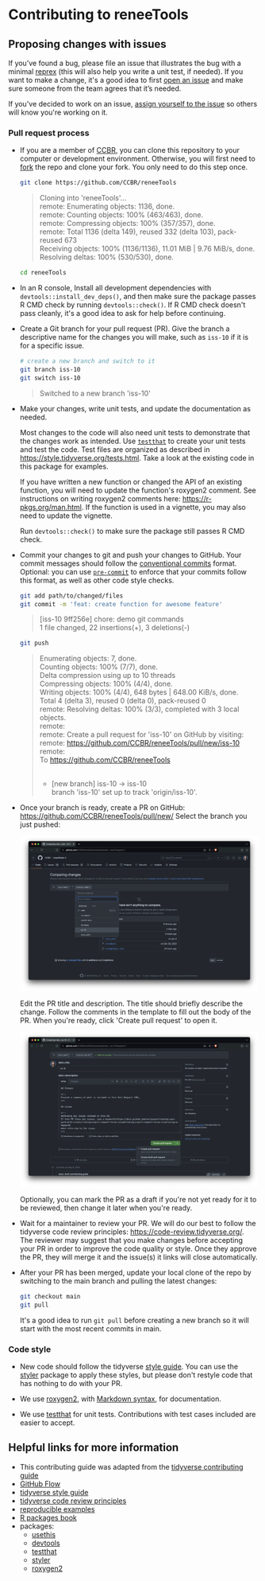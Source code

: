 # Contributing to reneeTools

## Proposing changes with issues

If you’ve found a bug, please file an issue that illustrates the bug with a minimal
[reprex](https://www.tidyverse.org/help/#reprex) (this will also help you write a unit test, if needed).
If you want to make a change, it's a good idea to first [open an issue](https://code-review.tidyverse.org/issues/)
and make sure someone from the team agrees that it’s needed.

If you've decided to work on an issue,
[assign yourself to the issue](https://docs.github.com/en/issues/tracking-your-work-with-issues/assigning-issues-and-pull-requests-to-other-github-users#assigning-an-individual-issue-or-pull-request)
so others will know you're working on it.

### Pull request process

- If you are a member of [CCBR](https://github.com/CCBR),
  you can clone this repository to your computer or development environment.
  Otherwise, you will first need to [fork](https://docs.github.com/en/pull-requests/collaborating-with-pull-requests/working-with-forks/fork-a-repo) the repo and clone your fork.
  You only need to do this step once.

  ```sh
  git clone https://github.com/CCBR/reneeTools
  ```

  > Cloning into 'reneeTools'... <br>
  > remote: Enumerating objects: 1136, done. <br>
  > remote: Counting objects: 100% (463/463), done. <br>
  > remote: Compressing objects: 100% (357/357), done. <br>
  > remote: Total 1136 (delta 149), reused 332 (delta 103), pack-reused 673 <br>
  > Receiving objects: 100% (1136/1136), 11.01 MiB | 9.76 MiB/s, done. <br>
  > Resolving deltas: 100% (530/530), done. <br>

  ```sh
  cd reneeTools
  ```

- In an R console, Install all development dependencies with `devtools::install_dev_deps()`, and then make sure the package passes R CMD check by running `devtools::check()`.
  If R CMD check doesn't pass cleanly, it's a good idea to ask for help before continuing.

- Create a Git branch for your pull request (PR). Give the branch a descriptive name for the changes you will make, such as `iss-10` if it is for a specific issue.

  ```sh
  # create a new branch and switch to it
  git branch iss-10
  git switch iss-10
  ```

  > Switched to a new branch 'iss-10'

- Make your changes, write unit tests, and update the documentation as needed.

  Most changes to the code will also need unit tests to demonstrate that the changes work as intended.
  Use [`testthat`](https://testthat.r-lib.org/) to create your unit tests and test the code.
  Test files are organized as described in <https://style.tidyverse.org/tests.html>.
  Take a look at the existing code in this package for examples.

  If you have written a new function or changed the API of an existing function, you will need to update the function's roxygen2 comment.
  See instructions on writing roxygen2 comments here: <https://r-pkgs.org/man.html>.
  If the function is used in a vignette, you may also need to update the vignette.

  Run `devtools::check()` to make sure the package still passes R CMD check.

- Commit your changes to git and push your changes to GitHub.
  Your commit messages should follow the [conventional commits](https://www.conventionalcommits.org/en/v1.0.0/) format.
  Optional: you can use [`pre-commit`](https://ccbr.github.io/HowTos/GitHub/howto_precommit/)
  to enforce that your commits follow this format, as well as other code style checks.

  ```sh
  git add path/to/changed/files
  git commit -m 'feat: create function for awesome feature'
  ```

  > [iss-10 9ff256e] chore: demo git commands <br>
  > 1 file changed, 22 insertions(+), 3 deletions(-) <br>

  ```sh
  git push
  ```

  > Enumerating objects: 7, done. <br>
  > Counting objects: 100% (7/7), done. <br>
  > Delta compression using up to 10 threads <br>
  > Compressing objects: 100% (4/4), done. <br>
  > Writing objects: 100% (4/4), 648 bytes | 648.00 KiB/s, done. <br>
  > Total 4 (delta 3), reused 0 (delta 0), pack-reused 0 <br>
  > remote: Resolving deltas: 100% (3/3), completed with 3 local objects. <br>
  > remote: <br>
  > remote: Create a pull request for 'iss-10' on GitHub by visiting: <br>
  > remote: https://github.com/CCBR/reneeTools/pull/new/iss-10 <br>
  > remote: <br>
  > To https://github.com/CCBR/reneeTools <br>
  > <br>
  > - [new branch] iss-10 -> iss-10 <br>
  >   branch 'iss-10' set up to track 'origin/iss-10'. <br>

- Once your branch is ready, create a PR on GitHub: <https://github.com/CCBR/reneeTools/pull/new/>
  Select the branch you just pushed:

  ![](./img/new-PR.png)

  Edit the PR title and description.
  The title should briefly describe the change.
  Follow the comments in the template to fill out the body of the PR.
  When you're ready, click 'Create pull request' to open it.

  ![](./img/create-PR.png)

  Optionally, you can mark the PR as a draft if you're not yet ready for it to be reviewed,
  then change it later when you're ready.

- Wait for a maintainer to review your PR.
  We will do our best to follow the tidyverse code review principles: <https://code-review.tidyverse.org/>.
  The reviewer may suggest that you make changes before accepting your PR in order to improve the code quality or style.
  Once they approve the PR, they will merge it and the issue(s) it links will close automatically.

- After your PR has been merged, update your local clone of the repo by switching to the main branch and pulling the latest changes:

  ```sh
  git checkout main
  git pull
  ```

  It's a good idea to run `git pull` before creating a new branch so it will start with the most recent commits in main.

### Code style

- New code should follow the tidyverse [style guide](https://style.tidyverse.org).
  You can use the [styler](https://CRAN.R-project.org/package=styler) package to apply these styles,
  but please don't restyle code that has nothing to do with your PR.

- We use [roxygen2](https://cran.r-project.org/package=roxygen2), with [Markdown syntax](https://roxygen2.r-lib.org/articles/rd-formatting.html), for documentation.

- We use [testthat](https://cran.r-project.org/package=testthat) for unit tests.
  Contributions with test cases included are easier to accept.

## Helpful links for more information

- This contributing guide was adapted from the [tidyverse contributing guide](https://github.com/tidyverse/tidyverse/blob/main/.github/CONTRIBUTING.md)
- [GitHub Flow](https://docs.github.com/en/get-started/using-github/github-flow)
- [tidyverse style guide](https://style.tidyverse.org)
- [tidyverse code review principles](https://code-review.tidyverse.org)
- [reproducible examples](https://www.tidyverse.org/help/#reprex)
- [R packages book](https://r-pkgs.org/)
- packages:
  - [usethis](https://usethis.r-lib.org/)
  - [devtools](https://devtools.r-lib.org/)
  - [testthat](https://testthat.r-lib.org/)
  - [styler](https://styler.r-lib.org/)
  - [roxygen2](https://roxygen2.r-lib.org)
